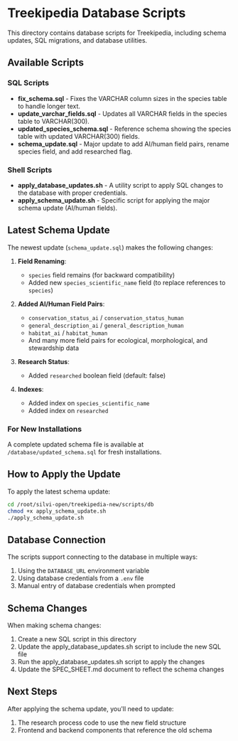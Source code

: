 # Treekipedia Database Scripts

This directory contains database scripts for Treekipedia, including schema updates, SQL migrations, and database utilities.

## Available Scripts

### SQL Scripts

- **fix_schema.sql** - Fixes the VARCHAR column sizes in the species table to handle longer text.
- **update_varchar_fields.sql** - Updates all VARCHAR fields in the species table to VARCHAR(300).
- **updated_species_schema.sql** - Reference schema showing the species table with updated VARCHAR(300) fields.
- **schema_update.sql** - Major update to add AI/human field pairs, rename species field, and add researched flag.

### Shell Scripts

- **apply_database_updates.sh** - A utility script to apply SQL changes to the database with proper credentials.
- **apply_schema_update.sh** - Specific script for applying the major schema update (AI/human fields).

## Latest Schema Update

The newest update (`schema_update.sql`) makes the following changes:

1. **Field Renaming**: 
   - `species` field remains (for backward compatibility)
   - Added new `species_scientific_name` field (to replace references to `species`)

2. **Added AI/Human Field Pairs**:
   - `conservation_status_ai` / `conservation_status_human`
   - `general_description_ai` / `general_description_human` 
   - `habitat_ai` / `habitat_human`
   - And many more field pairs for ecological, morphological, and stewardship data

3. **Research Status**:
   - Added `researched` boolean field (default: false)

4. **Indexes**:
   - Added index on `species_scientific_name`
   - Added index on `researched`

### For New Installations

A complete updated schema file is available at `/database/updated_schema.sql` for fresh installations.

## How to Apply the Update

To apply the latest schema update:

```bash
cd /root/silvi-open/treekipedia-new/scripts/db
chmod +x apply_schema_update.sh
./apply_schema_update.sh
```

## Database Connection

The scripts support connecting to the database in multiple ways:

1. Using the `DATABASE_URL` environment variable
2. Using database credentials from a `.env` file
3. Manual entry of database credentials when prompted

## Schema Changes

When making schema changes:

1. Create a new SQL script in this directory
2. Update the apply_database_updates.sh script to include the new SQL file
3. Run the apply_database_updates.sh script to apply the changes
4. Update the SPEC_SHEET.md document to reflect the schema changes

## Next Steps

After applying the schema update, you'll need to update:
1. The research process code to use the new field structure
2. Frontend and backend components that reference the old schema